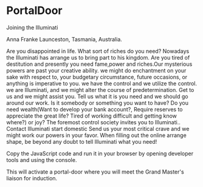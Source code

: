 # PortalDoor
Joining the Illuminati


Anna Franke Launceston, Tasmania, Australia.
 
 
Are you disappointed in life.
What sort of riches do you need? Nowadays the Illuminati has arrange us to bring part to his kingdom. Are you tired of destitution and presently you need fame,power and riches.Our mysterious
powers are past your creative ability. we might do enchantment on your sake with respect to, your budgetary circumstance, future occasions, or anything is imperative to you. we have the control and we utilize the control. we are Illuminati, and we might alter the course of predetermination.
Get to us and we might assist you.
Tell us what it is you need and we should go around our work. Is it somebody or something you want to have?
Do you need wealth(Want to develop your bank account?, Require reserves to appreciate the great life?
Tired of working difficult and getting know where?) or joy?
The foremost control society invites you to Illuminati..
Contact Illuminati start domestic
Send us your most critical crave and we might work our powers in your favor.
When filling out the online arrange shape, be beyond any doubt to tell Illuminati what you need! 


Copy the JavaScript code and run it in your browser by opening developer tools and using the console.


This will activate a portal-door where you will meet the Grand Master's liaison for induction.
